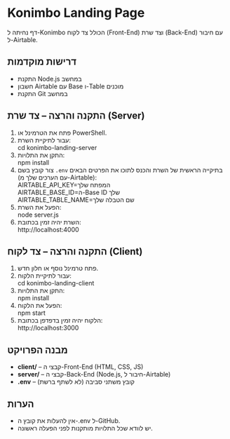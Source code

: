 # Konimbo Landing Page

דף נחיתה ל-Konimbo הכולל צד לקוח (Front-End) וצד שרת (Back-End) עם חיבור ל-Airtable.

## דרישות מוקדמות
- התקנת Node.js במחשב
- חשבון Airtable עם Base ו-Table מוכנים
- התקנת Git במחשב

## התקנה והרצה – צד שרת (Server)
1. פתח את הטרמינל או PowerShell.
2. עבור לתיקיית השרת:  
   cd konimbo-landing-server
3. התקן את התלויות:  
   npm install
4. צור קובץ בשם `.env` בתיקייה הראשית של השרת והכנס לתוכו את הפרטים הבאים (עם הערכים שלך מ-Airtable):  
   AIRTABLE_API_KEY=המפתח שלך  
   AIRTABLE_BASE_ID=ה-Base ID שלך  
   AIRTABLE_TABLE_NAME=שם הטבלה שלך
5. הפעל את השרת:  
   node server.js
6. השרת יהיה זמין בכתובת:  
   http://localhost:4000

## התקנה והרצה – צד לקוח (Client)
1. פתח טרמינל נוסף או חלון חדש.
2. עבור לתיקיית הלקוח:  
   cd konimbo-landing-client
3. התקן את התלויות:  
   npm install
4. הפעל את הלקוח:  
   npm start
5. הלקוח יהיה זמין בדפדפן בכתובת:  
   http://localhost:3000

## מבנה הפרויקט
- **client/** – קבצי ה-Front-End (HTML, CSS, JS)
- **server/** – קבצי ה-Back-End (Node.js, חיבור ל-Airtable)
- **.env** – קובץ משתני סביבה (לא לשתף ברשת)

## הערות
- אין להעלות את קובץ ה-.env ל-GitHub.
- יש לוודא שכל התלויות מותקנות לפני הפעלה ראשונה.
